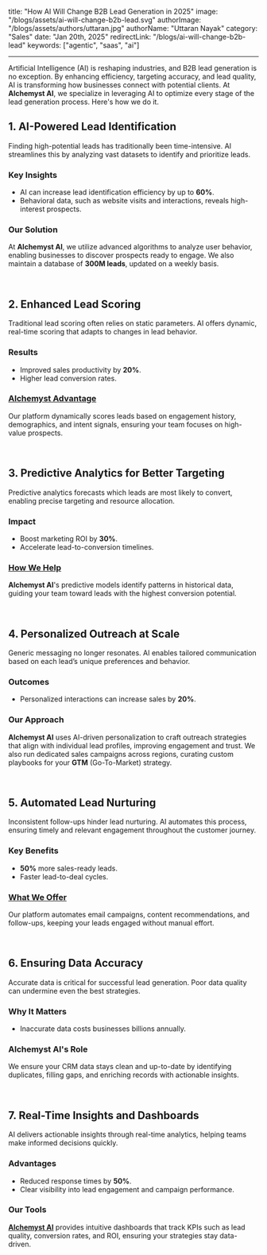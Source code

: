 title: "How AI Will Change B2B Lead Generation in 2025"
image: "/blogs/assets/ai-will-change-b2b-lead.svg"
authorImage: "/blogs/assets/authors/uttaran.jpg"
authorName: "Uttaran Nayak"
category: "Sales"
date: "Jan 20th, 2025"
redirectLink: "/blogs/ai-will-change-b2b-lead"
keywords: ["agentic", "saas", "ai"]

---

Artificial Intelligence (AI) is reshaping industries, and B2B lead generation is no exception. By enhancing efficiency, targeting accuracy, and lead quality, AI is transforming how businesses connect with potential clients. At **Alchemyst AI**, we specialize in leveraging AI to optimize every stage of the lead generation process. Here's how we do it.


## 1. AI-Powered Lead Identification

Finding high-potential leads has traditionally been time-intensive. AI streamlines this by analyzing vast datasets to identify and prioritize leads.

### Key Insights
- AI can increase lead identification efficiency by up to **60%**.
- Behavioral data, such as website visits and interactions, reveals high-interest prospects.

### Our Solution
At **Alchemyst AI**, we utilize advanced algorithms to analyze user behavior, enabling businesses to discover prospects ready to engage. We also maintain a database of **300M leads**, updated on a weekly basis.

&nbsp;

## 2. Enhanced Lead Scoring

Traditional lead scoring often relies on static parameters. AI offers dynamic, real-time scoring that adapts to changes in lead behavior.

### Results
- Improved sales productivity by **20%**.
- Higher lead conversion rates.

### [Alchemyst Advantage](https://calendly.com/uttaran-getalchemystai/30min)
Our platform dynamically scores leads based on engagement history, demographics, and intent signals, ensuring your team focuses on high-value prospects.

&nbsp;

## 3. Predictive Analytics for Better Targeting

Predictive analytics forecasts which leads are most likely to convert, enabling precise targeting and resource allocation.

### Impact
- Boost marketing ROI by **30%**.
- Accelerate lead-to-conversion timelines.

### [How We Help](https://calendly.com/uttaran-getalchemystai/30min)
**Alchemyst AI**&apos;s predictive models identify patterns in historical data, guiding your team toward leads with the highest conversion potential.

&nbsp;

## 4. Personalized Outreach at Scale

Generic messaging no longer resonates. AI enables tailored communication based on each lead’s unique preferences and behavior.

### Outcomes
- Personalized interactions can increase sales by **20%**.

### Our Approach
**Alchemyst AI** uses AI-driven personalization to craft outreach strategies that align with individual lead profiles, improving engagement and trust. We also run dedicated sales campaigns across regions, curating custom playbooks for your **GTM** (Go-To-Market) strategy.

&nbsp;

## 5. Automated Lead Nurturing

Inconsistent follow-ups hinder lead nurturing. AI automates this process, ensuring timely and relevant engagement throughout the customer journey.

### Key Benefits
- **50%** more sales-ready leads.
- Faster lead-to-deal cycles.

### [What We Offer](https://calendly.com/uttaran-getalchemystai/30min)
Our platform automates email campaigns, content recommendations, and follow-ups, keeping your leads engaged without manual effort.

&nbsp;

## 6. Ensuring Data Accuracy

Accurate data is critical for successful lead generation. Poor data quality can undermine even the best strategies.

### Why It Matters
- Inaccurate data costs businesses billions annually.

### Alchemyst AI&apos;s Role
We ensure your CRM data stays clean and up-to-date by identifying duplicates, filling gaps, and enriching records with actionable insights.

&nbsp;

## 7. Real-Time Insights and Dashboards

AI delivers actionable insights through real-time analytics, helping teams make informed decisions quickly.

### Advantages
- Reduced response times by **50%**.
- Clear visibility into lead engagement and campaign performance.

### Our Tools
[**Alchemyst AI**](https://calendly.com/uttaran-getalchemystai/30min) provides intuitive dashboards that track KPIs such as lead quality, conversion rates, and ROI, ensuring your strategies stay data-driven.